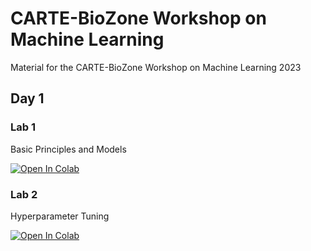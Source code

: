 # CARTE-BioZone Workshop on Machine Learning
Material for the CARTE-BioZone Workshop on Machine Learning 2023


## Day 1

### Lab 1

Basic Principles and Models 

[![Open In Colab](https://colab.research.google.com/assets/colab-badge.svg)](https://colab.research.google.com/github/alexwolson/carte-biozone-workshop/blob/main/Lab-1-1.ipynb)

### Lab 2

Hyperparameter Tuning

[![Open In Colab](https://colab.research.google.com/assets/colab-badge.svg)](https://colab.research.google.com/github/alexwolson/carte-biozone-workshop/blob/main/Lab-1-2.ipynb)
